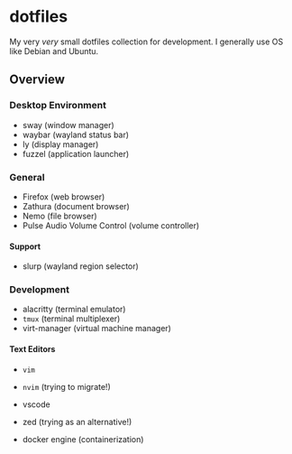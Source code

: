 # dotfiles

My very *very* small dotfiles collection for development. I generally use OS
like Debian and Ubuntu.

## Overview

### Desktop Environment

- sway (window manager)
- waybar (wayland status bar)
- ly (display manager)
- fuzzel (application launcher)

### General

- Firefox (web browser)
- Zathura (document browser)
- Nemo (file browser)
- Pulse Audio Volume Control (volume controller)

#### Support

- slurp (wayland region selector)

### Development

- alacritty (terminal emulator)
- `tmux` (terminal multiplexer)
- virt-manager (virtual machine manager)

#### Text Editors

- `vim` 
- `nvim` (trying to migrate!)
- vscode 
- zed (trying as an alternative!)

- docker engine (containerization)

